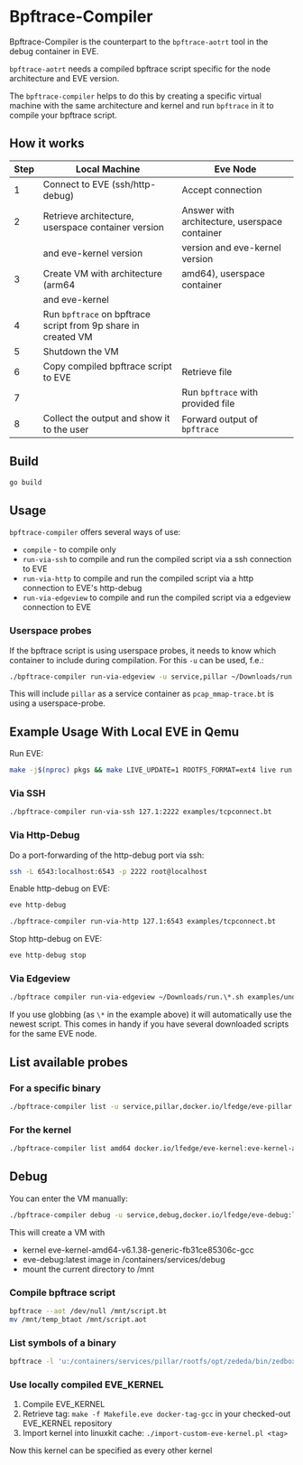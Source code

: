 # Bpftrace-Compiler

Bpftrace-Compiler is the counterpart to the `bpftrace-aotrt` tool in the debug container in EVE.

`bpftrace-aotrt` needs a compiled bpftrace script specific for the node architecture and EVE
version.

The `bpftrace-compiler` helps to do this by creating a specific virtual machine with the same
architecture and kernel and run `bpftrace` in it to compile your bpftrace script.

## How it works

| Step | Local Machine                                                 | Eve Node                                       |
|------|---------------------------------------------------------------|------------------------------------------------|
| 1    | Connect to EVE (ssh/http-debug)                               | Accept connection                              |
| 2    | Retrieve architecture, userspace container version            | Answer with architecture, userspace container  |
|      | and eve-kernel version                                        | version and eve-kernel version                 |
| 3    | Create VM with architecture (arm64|amd64), userspace container|                                                |
|      | and eve-kernel                                                |                                                |
| 4    | Run `bpftrace` on bpftrace script from 9p share in created VM |                                                |
| 5    | Shutdown the VM                                               |                                                |
| 6    | Copy compiled bpftrace script to EVE                          | Retrieve file                                  |
| 7    |                                                               | Run `bpftrace` with provided file              |
| 8    | Collect the output and show it to the user                    | Forward output of `bpftrace`                   |

## Build

```bash
go build
```

## Usage

`bpftrace-compiler` offers several ways of use:

* `compile` - to compile only
* `run-via-ssh` to compile and run the compiled script via a ssh connection to EVE
* `run-via-http` to compile and run the compiled script via a http connection to EVE's http-debug
* `run-via-edgeview` to compile and run the compiled script via a edgeview connection to EVE

### Userspace probes

If the bpftrace script is using userspace probes, it needs to know which container to include
during compilation. For this `-u` can be used, f.e.:

```bash
./bpftrace-compiler run-via-edgeview -u service,pillar ~/Downloads/run.edgeview.sh examples/pcap_mmap-trace.bt
```

This will include `pillar` as a service container as `pcap_mmap-trace.bt` is using a userspace-probe.

## Example Usage With Local EVE in Qemu

Run EVE:

```bash
make -j$(nproc) pkgs && make LIVE_UPDATE=1 ROOTFS_FORMAT=ext4 live run
```

### Via SSH

```bash
./bpftrace-compiler run-via-ssh 127.1:2222 examples/tcpconnect.bt
```

### Via Http-Debug

Do a port-forwarding of the http-debug port via ssh:

```bash
ssh -L 6543:localhost:6543 -p 2222 root@localhost
```

Enable http-debug on EVE:

```sh
eve http-debug
```

```bash
./bpftrace-compiler run-via-http 127.1:6543 examples/tcpconnect.bt
```

Stop http-debug on EVE:

```sh
eve http-debug stop
```

### Via Edgeview

```bash
./bpftrace compiler run-via-edgeview ~/Downloads/run.\*.sh examples/undump.bt
```

If you use globbing (as `\*` in the example above) it will automatically use the newest script.
This comes in handy if you have several downloaded scripts for the same EVE node.

## List available probes

### For a specific binary

```bash
./bpftrace-compiler list -u service,pillar,docker.io/lfedge/eve-pillar:latest amd64 docker.io/lfedge/eve-kernel:eve-kernel-amd64-v6.1.38-generic-fb31ce85306c-gcc /containers/services/pillar/rootfs/opt/zededa/bin/zedbox | tee tracepoints.zedbox
```

### For the kernel

```bash
./bpftrace-compiler list amd64 docker.io/lfedge/eve-kernel:eve-kernel-amd64-v6.1.38-generic-fb31ce85306c-gcc | tee tracepoints.kernel
```

## Debug

You can enter the VM manually:

```bash
./bpftrace-compiler debug -u service,debug,docker.io/lfedge/eve-debug:latest amd64 docker.io/lfedge/eve-kernel:eve-kernel-amd64-v6.1.38-generic-fb31ce85306c-gcc ./
```

This will create a VM with

* kernel eve-kernel-amd64-v6.1.38-generic-fb31ce85306c-gcc
* eve-debug:latest image in /containers/services/debug
* mount the current directory to /mnt

### Compile bpftrace script

```sh
bpftrace --aot /dev/null /mnt/script.bt
mv /mnt/temp_btaot /mnt/script.aot
```

### List symbols of a binary

```bash
bpftrace -l 'u:/containers/services/pillar/rootfs/opt/zededa/bin/zedbox:*'
```

### Use locally compiled EVE_KERNEL

1. Compile EVE_KERNEL
2. Retrieve tag: `make -f Makefile.eve docker-tag-gcc` in your checked-out EVE_KERNEL repository
3. Import kernel into linuxkit cache: `./import-custom-eve-kernel.pl <tag>`

Now this kernel can be specified as every other kernel
